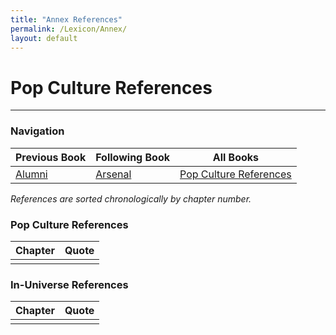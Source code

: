 ```yaml
---
title: "Annex References"
permalink: /Lexicon/Annex/
layout: default
---
```


# Pop Culture References
--- 

### Navigation
| Previous Book   | Following Book    | All Books                  |
| ------------ | -------------| ----------------------- |
| [Alumni](Alumni.md) | [Arsenal](Arsenal.md) | [Pop Culture References](../PopCultureReferences.md)                               |


_References are sorted chronologically by chapter number._

### Pop Culture References

| Chapter | Quote                                                                                                                                                                                                                                                                                                                                                                                                                              |
| ------- | -------------------------------------------------------------------------------------------------------------------------- |
|       |   |                                                                                                                                                                                                                                                                                                                                                                                                                                                                                                                                                                                                                                                                                                                    ||


### In-Universe References

| Chapter | Quote                                                                                                                                                                                                                                                                                                                                                                                                                                                                                                                                                                                                                                                                                                                                                                                                                                                                                                                                                                                                                                                                                                                                                                                    |
| ------- | ----------------------------------------------------------------- |
|        |                                                                                                                                                                                                                                                                                                                                                                                                                                                                                                                                                                                                                                                                                                                                                                                                                                            |
